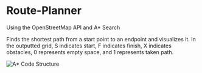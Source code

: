 # Route-Planner
Using the OpenStreetMap API and A* Search

Finds the shortest path from a start point to an endpoint and visualizes it.
In the outputted grid, S indicates start, F indicates finish, X indicates obstacles, 0 represents empty space, and 1 represents taken path.

![A* Code Structure](https://video.udacity-data.com/topher/2019/August/5d4a19a8_a-star-code-structure/a-star-code-structure.png)
